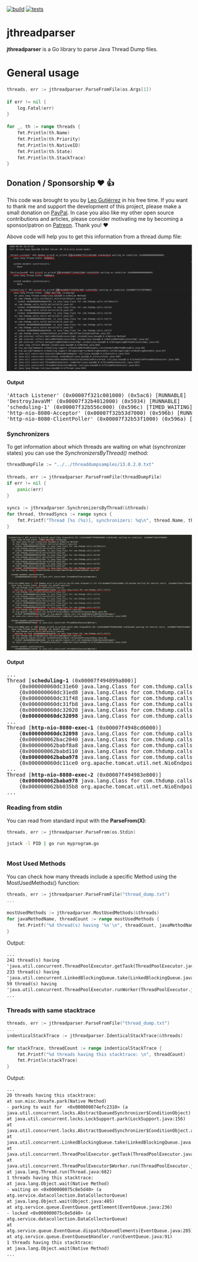 [![build](https://github.com/leogtzr/jthreadparser/actions/workflows/build.yml/badge.svg)](https://github.com/leogtzr/jthreadparser/actions/workflows/build.yml)
[![tests](https://github.com/leogtzr/jthreadparser/actions/workflows/tests.yml/badge.svg)](https://github.com/leogtzr/jthreadparser/actions/workflows/tests.yml)

# jthreadparser

**jthreadparser** is a Go library to parse Java Thread Dump files.

# General usage

```go
threads, err := jthreadparser.ParseFromFile(os.Args[1])

if err != nil {
    log.Fatal(err)
}

for _, th := range threads {
    fmt.Println(th.Name)
    fmt.Println(th.Priority)
    fmt.Println(th.NativeID)
    fmt.Println(th.State)
    fmt.Println(th.StackTrace)
}
```

## Donation / Sponsorship ❤️ 👍

This code was brought to you by [Leo Gutiérrez](https://github.com/leogtzr) in his free time. If you want to thank me and support the development of this project, please make a small donation on [PayPal](https://www.paypal.me/leogtzr). In case you also like my other open source contributions and articles, please consider motivating me by becoming a sponsor/patron on [Patreon](https://www.patreon.com/leogtzr). Thank you! ❤️




Above code will help you to get this information from a thread dump file:

![threaddumpsample](imgs/threaddumpsimpleusage.png)

#### Output

<pre>
'Attach Listener' (0x00007f321c001000) (0x5ac6) [RUNNABLE]
'DestroyJavaVM' (0x00007f32b4012000) (0x5934) [RUNNABLE]
'scheduling-1' (0x00007f32b556c000) (0x596c) [TIMED_WAITING]
'http-nio-8080-Acceptor' (0x00007f32b53d7000) (0x596b) [RUNNABLE]
'http-nio-8080-ClientPoller' (0x00007f32b53f1000) (0x596a) [RUNNABLE]
</pre>



### Synchronizers

To get information about which threads are waiting on what (synchronizer states) you can use the *SynchronizersByThread()* method:

```go
threadDumpFile := "../../threaddumpsamples/13.0.2.0.txt"

threads, err := jthreadparser.ParseFromFile(threadDumpFile)
if err != nil {
    panic(err)
}

syncs := jthreadparser.SynchronizersByThread(&threads)
for thread, threadSyncs := range syncs {
    fmt.Printf("Thread [%s (%s)], synchronizers: %q\n", thread.Name, thread.ID, threadSyncs)
}
```

![ims](imgs/synchronizers1.png)

#### Output
<pre>
...
Thread [<b>scheduling-1</b> (0x00007f494899a800)]
	{0x000000060dc31e60 java.lang.Class for com.thdump.calls.CallResult LockedState}
	{0x000000060dc31ed8 java.lang.Class for com.thdump.calls.Call9 LockedState}
	{0x000000060dc31f48 java.lang.Class for com.thdump.calls.Call8 LockedState}
	{0x000000060dc31fb8 java.lang.Class for com.thdump.calls.Call7 LockedState}
	{0x000000060dc32028 java.lang.Class for com.thdump.calls.Call6 LockedState}
	{<b>0x000000060dc32098</b> java.lang.Class for com.thdump.calls.Call5 <b>LockedState</b>}
...
Thread [<b>http-nio-8080-exec-1</b> (0x00007f4948cd6000)]
	{<b>0x000000060dc32098</b> java.lang.Class for com.thdump.calls.Call5 <b>WaitingToLockState</b>}
	{0x000000062bac2040 java.lang.Class for com.thdump.calls.Call4 LockedState}
	{0x000000062babf8a8 java.lang.Class for com.thdump.calls.Call3 LockedState}
	{0x000000062babd110 java.lang.Class for com.thdump.calls.Call2 LockedState}
	{<b>0x000000062baba978</b> java.lang.Class for com.thdump.calls.Call1 <b>LockedState</b>}
	{0x000000060dc11ce0 org.apache.tomcat.util.net.NioEndpoint$NioSocketWrapper LockedState}
...
Thread [<b>http-nio-8080-exec-2</b> (0x00007f494983e800)]
	{<b>0x000000062baba978</b> java.lang.Class for com.thdump.calls.Call1 <b>WaitingToLockState</b>}
	{0x000000062bb035b8 org.apache.tomcat.util.net.NioEndpoint$NioSocketWrapper LockedState}
...
</pre>

### Reading from stdin

You can read from standard input with the **ParseFrom(X)**:

```Go
threads, err := jthreadparser.ParseFrom(os.Stdin)
```

```bash
jstack -l PID | go run myprogram.go
```

<pre>
</pre>

### Most Used Methods

You can check how many threads include a specific Method using the MostUsedMethods() function:

```go
threads, err := jthreadparser.ParseFromFile("thread_dump.txt")
...

mostUsedMethods := jthreadparser.MostUsedMethods(&threads)
for javaMethodName, threadCount := range mostUsedMethods {
    fmt.Printf("%d thread(s) having '%s'\n", threadCount, javaMethodName)
}
```

Output:
```
...
241 thread(s) having 'java.util.concurrent.ThreadPoolExecutor.getTask(ThreadPoolExecutor.java:1074)'
233 thread(s) having 'java.util.concurrent.LinkedBlockingQueue.take(LinkedBlockingQueue.java:442)'
59 thread(s) having 'java.util.concurrent.ThreadPoolExecutor.runWorker(ThreadPoolExecutor.java:1149)'
...
```

### Threads with same stacktrace

```go
threads, err := jthreadparser.ParseFromFile("thread_dump.txt")
...
indenticalStackTrace := jthreadparser.IdenticalStackTrace(&threads)

for stackTrace, threadCount := range indenticalStackTrace {
    fmt.Printf("%d threads having this stacktrace: \n", threadCount)
    fmt.Println(stackTrace)
}
```

Output:
```
...
20 threads having this stacktrace: 
at sun.misc.Unsafe.park(Native Method)
- parking to wait for  <0x000000074efc2310> (a java.util.concurrent.locks.AbstractQueuedSynchronizer$ConditionObject)
at java.util.concurrent.locks.LockSupport.park(LockSupport.java:156)
at java.util.concurrent.locks.AbstractQueuedSynchronizer$ConditionObject.await(AbstractQueuedSynchronizer.java:1987)
at java.util.concurrent.LinkedBlockingQueue.take(LinkedBlockingQueue.java:399)
at java.util.concurrent.ThreadPoolExecutor.getTask(ThreadPoolExecutor.java:957)
at java.util.concurrent.ThreadPoolExecutor$Worker.run(ThreadPoolExecutor.java:917)
at java.lang.Thread.run(Thread.java:682)
1 threads having this stacktrace: 
at java.lang.Object.wait(Native Method)
- waiting on <0x000000075c8e5d40> (a atg.service.datacollection.DataCollectorQueue)
at java.lang.Object.wait(Object.java:485)
at atg.service.queue.EventQueue.getElement(EventQueue.java:236)
- locked <0x000000075c8e5d40> (a atg.service.datacollection.DataCollectorQueue)
at atg.service.queue.EventQueue.dispatchQueueElements(EventQueue.java:285)
at atg.service.queue.EventQueue$Handler.run(EventQueue.java:91)
1 threads having this stacktrace: 
at java.lang.Object.wait(Native Method)
...
```
